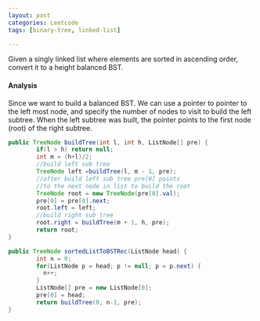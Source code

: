 ```yaml
---
layout: post
categories: Leetcode
tags: [binary-tree, linked-list]

---
```


Given a singly linked list where elements are sorted in ascending order, convert it to a height balanced BST.


#### Analysis

Since we want to build a balanced BST. We can use a pointer to pointer to the left most node, and specify the number of nodes
to visit to build the left subtree. When the left subtree was built, the pointer points to the first node (root) of the right 
subtree.

```java
public TreeNode buildTree(int l, int h, ListNode[] pre) {
        if(l > h) return null;
        int m = (h+l)/2;
        //build left sub tree
        TreeNode left =buildTree(l, m - 1, pre);
        //after build left sub tree pre[0] points
        //to the next node in list to build the root
        TreeNode root = new TreeNode(pre[0].val);
        pre[0] = pre[0].next;
        root.left = left;
        //build right sub tree
        root.right = buildTree(m + 1, h, pre);          
        return root;
}

public TreeNode sortedListToBSTRec(ListNode head) {
        int n = 0;
        for(ListNode p = head; p != null; p = p.next) {
          n++;
        }
        ListNode[] pre = new ListNode[0];  
        pre[0] = head;
        return buildTree(0, n-1, pre);
}
```
